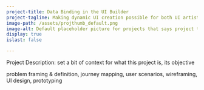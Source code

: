 ```yaml
---
project-title: Data Binding in the UI Builder
project-tagline: Making dynamic UI creation possible for both UI artists & developers
image-path: /assets/projthumb_default.png
image-alt: Default placeholder picture for projects that says project thumbnail.
display: true
islast: false

---
```


Project Description: set a bit of context for what this project is, its objective

<p class="project-responsibilities">
    problem framing & definition, journey mapping, user scenarios, wireframing, UI design, prototyping
</p>